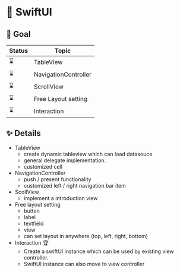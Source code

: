 # 🚀 SwiftUI


## 🤔 Goal

| Status | Topic |
---------|------------
 ⌛️ | TableView
 ⌛️ | NavigationController
 ⌛️ | ScrollView
 ⌛️ | Free Layout setting
 ⌛️ | Interaction
 
 
## ✨ Details
* TableView
	* create dynamic tableview which can load datasouce 
	* general delegate implementation.
	* customized cell
* NavigationController
	* push / present functionality
	* customized left / right navigation bar item
* ScollView
	* implement a introduction view
* Free layout setting
	* button
	* label
	* textfield
	* view
	* can set layout in anywhere (top, left, right, bottom)	
* Interaction 🏆
	* Create a swiftUI instance which can be used by existing view controller.
	* SwiftUI instance can also move to view controller
	

 
 